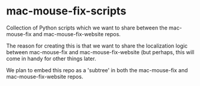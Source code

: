 # mac-mouse-fix-scripts

Collection of Python scripts which we want to share between the mac-mouse-fix and mac-mouse-fix-website repos.

The reason for creating this is that we want to share the localization logic between mac-mouse-fix and mac-mouse-fix-website (but perhaps, this will come in handy for other things later.

We plan to embed this repo as a 'subtree' in both the mac-mouse-fix and mac-mouse-fix-website repos.
